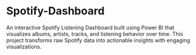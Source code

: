 # Spotify-Dashboard
An interactive Spotify Listening Dashboard built using Power BI that visualizes albums, artists, tracks, and listening behavior over time. This project transforms raw Spotify data into actionable insights with engaging visualizations.

